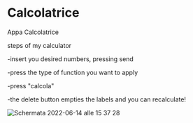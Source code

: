 # Calcolatrice
Appa Calcolatrice

steps of my calculator

-insert you desired numbers, pressing send

-press the type of function you want to apply

-press "calcola"

-the delete button empties the labels and you can recalculate!

![Schermata 2022-06-14 alle 15 37 28](https://user-images.githubusercontent.com/106954791/173590718-140589b4-f34e-4952-8e38-52ab552d6262.png)


